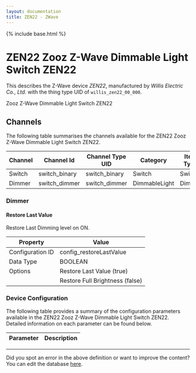 ```yaml
---
layout: documentation
title: ZEN22 - ZWave
---
```


{% include base.html %}

# ZEN22 Zooz Z-Wave Dimmable Light Switch ZEN22

This describes the Z-Wave device *ZEN22*, manufactured by *Willis Electric Co., Ltd.* with the thing type UID of ```willis_zen22_00_000```. 

Zooz Z-Wave Dimmable Light Switch ZEN22


## Channels
The following table summarises the channels available for the ZEN22 Zooz Z-Wave Dimmable Light Switch ZEN22.

| Channel | Channel Id | Channel Type UID | Category | Item Type |
|---------|------------|------------------|----------|-----------|
| Switch | switch_binary | switch_binary | Switch | Switch |
| Dimmer | switch_dimmer | switch_dimmer | DimmableLight | Dimmer |


### Dimmer

#### Restore Last Value

Restore Last Dimming level on ON.


| Property         | Value    |
|------------------|----------|
| Configuration ID | config_restoreLastValue |
| Data Type        | BOOLEAN || Default Value | true |
| Options | Restore Last Value (true) |
|  | Restore Full Brightness (false) |


### Device Configuration
The following table provides a summary of the configuration parameters available in the ZEN22 Zooz Z-Wave Dimmable Light Switch ZEN22.
Detailed information on each parameter can be found below.

| Parameter   | Description |
|-------------|-------------|


---

Did you spot an error in the above definition or want to improve the content?
You can edit the database [here](http://www.cd-jackson.com/index.php/zwave/zwave-device-database/zwave-device-list/devicesummary/763).
